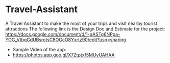 # Travel-Assistant
A Travel Assistant to make the most of your trips and visit nearby tourist attractions
The following link is the Design Doc and Estimate for the project:
https://docs.google.com/document/d/1-gASTg6NPpa-YOG_VtbqGdUBsrotsC8OGcO8Yxrtz90/edit?usp=sharing

- Sample Video of the app:
- https://photos.app.goo.gl/X7Ztptxf5MUyUAHAA
